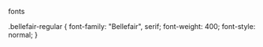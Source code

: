 fonts


.bellefair-regular {
  font-family: "Bellefair", serif;
  font-weight: 400;
  font-style: normal;
}